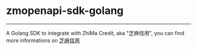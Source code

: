 # zmopenapi-sdk-golang
---
A Golang SDK to integrate with ZhiMa Credit, aka "芝麻信用", you can find more informations on [芝麻信用](http://zmxy.antgroup.com/index.htm)


